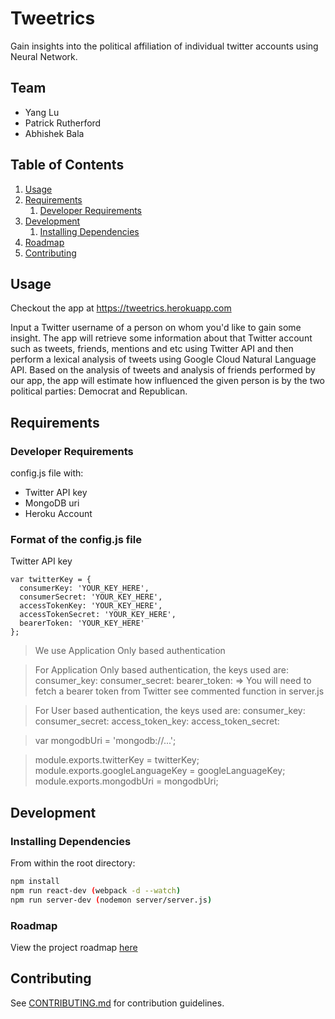 # Tweetrics

Gain insights into the political affiliation of individual twitter accounts using Neural Network.

## Team

  - Yang Lu
  - Patrick Rutherford
  - Abhishek Bala

## Table of Contents

1. [Usage](#Usage)
1. [Requirements](#requirements)
    1. [Developer Requirements](#developer-requirements)
1. [Development](#development)
    1. [Installing Dependencies](#installing-dependencies)
1. [Roadmap](#roadmap)
1. [Contributing](#contributing)

## Usage

Checkout the app at https://tweetrics.herokuapp.com

Input a Twitter username of a person on whom you'd like to gain some insight. The app will retrieve some information about that Twitter account such as tweets, friends, mentions and etc using Twitter API and then perform a lexical analysis of tweets using Google Cloud Natural Language API. Based on the analysis of tweets and analysis of friends performed by our app, the app will estimate how influenced the given person is by the two political parties: Democrat and Republican.

## Requirements

### Developer Requirements

config.js file with:

- Twitter API key
- MongoDB uri
- Heroku Account

### Format of the config.js file

Twitter API key

```
var twitterKey = {
  consumerKey: 'YOUR_KEY_HERE',
  consumerSecret: 'YOUR_KEY_HERE',
  accessTokenKey: 'YOUR_KEY_HERE',
  accessTokenSecret: 'YOUR_KEY_HERE',
  bearerToken: 'YOUR_KEY_HERE'
};
```

> We use Application Only based authentication

>For Application Only based authentication, the keys used are:
>consumer_key:
>consumer_secret:
>bearer_token: => You will need to fetch a bearer token from Twitter see commented function in server.js

>For User based authentication, the keys used are:
>consumer_key:
>consumer_secret:
>access_token_key:
>access_token_secret:

>var mongodbUri = 'mongodb://...';

>module.exports.twitterKey = twitterKey;
>module.exports.googleLanguageKey = googleLanguageKey;
>module.exports.mongodbUri = mongodbUri;

## Development

### Installing Dependencies

From within the root directory:

```sh
npm install
npm run react-dev (webpack -d --watch)
npm run server-dev (nodemon server/server.js)
```

### Roadmap

View the project roadmap [here](https://docs.google.com/spreadsheets/d/1DDk2VbJyoYA3AtEJKZARK62inANgrycThp2gscf3SHY/edit?usp=sharing)

## Contributing

See [CONTRIBUTING.md](CONTRIBUTING.md) for contribution guidelines.
